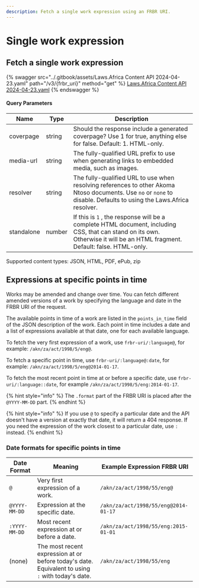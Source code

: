 ```yaml
---
description: Fetch a single work expression using an FRBR URI.
---
```


# Single work expression

## Fetch a single work expression

{% swagger src="../.gitbook/assets/Laws.Africa Content API 2024-04-23.yaml" path="/v3/{frbr_uri}" method="get" %}
[Laws.Africa Content API 2024-04-23.yaml](<../.gitbook/assets/Laws.Africa Content API 2024-04-23.yaml>)
{% endswagger %}

#### Query Parameters

| Name       | Type   | Description                                                                                                                                                                 |
| ---------- | ------ | --------------------------------------------------------------------------------------------------------------------------------------------------------------------------- |
| coverpage  | string | Should the response include a generated coverpage? Use 1 for true, anything else for false. Default: 1. HTML-only.                                                          |
| media-url  | string | The fully-qualified URL prefix to use when generating links to embedded media, such as images.                                                                              |
| resolver   | string | The fully-qualified URL to use when resolving references to other Akoma Ntoso documents. Use `no` or `none` to disable. Defaults to using the Laws.Africa resolver.         |
| standalone | number | If this is `1` , the response will be a complete HTML document, including CSS, that can stand on its own. Otherwise it will be an HTML fragment. Default: false. HTML-only. |

Supported content types: JSON, HTML, PDF, ePub, zip

## Expressions at specific points in time

Works may be amended and change over time. You can fetch different amended versions of a work by specifying the language and date in the FRBR URI of the request.

The available points in time of a work are listed in the `points_in_time` field of the JSON description of the work. Each point in time includes a date and a list of expressions available at that date, one for each available language.

To fetch the very first expression of a work, use `frbr-uri/:language@`, for example: `/akn/za/act/1998/5/eng@`.

To fetch a specific point in time, use `frbr-uri/:language@:date`, for example: `/akn/za/act/1998/5/eng@2014-01-17`.

To fetch the most recent point in time at or before a specific date, use `frbr-uri/:language::date`, for example `/akn/za/act/1998/5/eng:2014-01-17`.&#x20;

{% hint style="info" %}
The `.format` part of the FRBR URI is placed after the `@YYYY-MM-DD` part.
{% endhint %}

{% hint style="info" %}
If you use `@` to specify a particular date and the API doesn't have a version at exactly that date, it will return a 404 response. If you need the expression of the work closest to a particular date, use `:` instead.&#x20;
{% endhint %}

### Date formats for specific points in time

| Date Format   | Meaning                                                                                          | Example Expression FRBR URI          |
| ------------- | ------------------------------------------------------------------------------------------------ | ------------------------------------ |
| `@`           | Very first expression of a work.                                                                 | `/akn/za/act/1998/55/eng@`           |
| `@YYYY-MM-DD` | Expression at the specific date.                                                                 | `/akn/za/act/1998/55/eng@2014-01-17` |
| `:YYYY-MM-DD` | Most recent expression at or before a date.                                                      | `/akn/za/act/1998/55/eng:2015-01-01` |
| (none)        | The most recent expression at or before today's date. Equivalent to using `:` with today's date. | `/akn/za/act/1998/55/eng`            |
